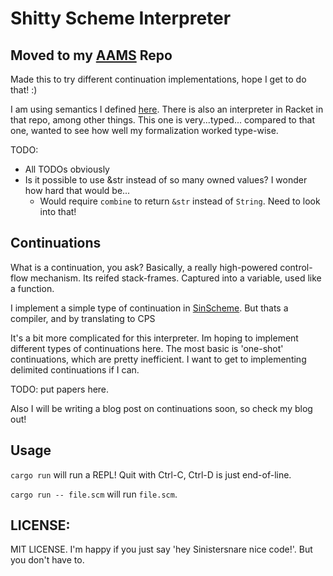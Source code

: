 # Shitty Scheme Interpreter #

## Moved to my [AAMS](https://github.com/sinistersnare/aams) Repo ##

Made this to try different continuation implementations,
hope I get to do that! :)

I am using semantics I defined [here](https://github.com/sinistersnare/aams/blob/master/latex/formalism.pdf).
There is also an interpreter in Racket in that repo, among other things.
This one is very...typed... compared to that one, wanted to see
how well my formalization worked type-wise.

TODO:
* All TODOs obviously
* Is it possible to use &str instead of so many owned values? I wonder how hard that would be...
	* Would require `combine` to return `&str` instead of `String`. Need to look into that!

## Continuations ##

What is a continuation, you ask? Basically, a really high-powered
control-flow mechanism. Its reifed stack-frames. Captured into a variable,
used like a function.

I implement a simple type of continuation in
[SinScheme](https://github.com/sinistersnare/SinScheme).
But thats a compiler, and by translating to CPS

It's a bit more complicated for this interpreter.
Im hoping to implement different types of continuations here.
The most basic is 'one-shot' continuations, which are pretty inefficient.
I want to get to implementing delimited continuations if I can.

TODO: put papers here.

Also I will be writing a blog post on continuations soon, so check my blog out!

## Usage ##

`cargo run` will run a REPL! Quit with Ctrl-C, Ctrl-D is just end-of-line.

`cargo run -- file.scm` will run `file.scm`.

## LICENSE: ##

MIT LICENSE. I'm happy if you just say 'hey Sinistersnare nice code!'.
But you don't have to.
